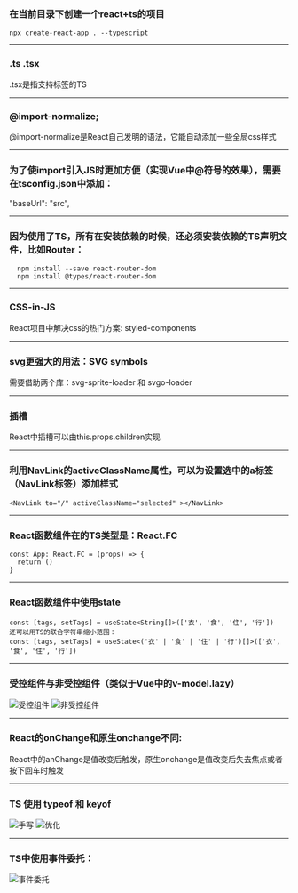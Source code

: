 ### 在当前目录下创建一个react+ts的项目
`npx create-react-app . --typescript`

***

### .ts .tsx
.tsx是指支持标签的TS

***

### @import-normalize;
@import-normalize是React自己发明的语法，它能自动添加一些全局css样式

***

### 为了使import引入JS时更加方便（实现Vue中@符号的效果），需要在tsconfig.json中添加：
"baseUrl": "src",

***

### 因为使用了TS，所有在安装依赖的时候，还必须安装依赖的TS声明文件，比如Router：
```
  npm install --save react-router-dom
  npm install @types/react-router-dom
```

***

### CSS-in-JS
React项目中解决css的热门方案: styled-components

***

### svg更强大的用法：SVG symbols
需要借助两个库：svg-sprite-loader 和 svgo-loader

***

### 插槽
React中插槽可以由this.props.children实现

***

### 利用NavLink的activeClassName属性，可以为设置选中的a标签（NavLink标签）添加样式
`<NavLink to="/" activeClassName="selected" ></NavLink>`

***

### React函数组件在的TS类型是：React.FC
```
const App: React.FC = (props) => {
  return ()
}
```

***

### React函数组件中使用state
```
const [tags, setTags] = useState<String[]>(['衣', '食', '住', '行'])
还可以用TS的联合字符串缩小范围：
const [tags, setTags] = useState<('衣' | '食' | '住' | '行')[]>(['衣', '食', '住', '行'])
```

***

### 受控组件与非受控组件（类似于Vue中的v-model.lazy）
![受控组件](https://i.loli.net/2020/05/15/wTaRfGprX9AvnzE.png)
![非受控组件](https://i.loli.net/2020/05/15/riCDAw5ZG4HPcRz.png)

***

### React的onChange和原生onchange不同:
React中的anChange是值改变后触发，原生onchange是值改变后失去焦点或者按下回车时触发

***

### TS 使用 typeof 和 keyof
![手写](https://i.loli.net/2020/05/15/3HuboildzQaKpxC.png)
![优化](https://i.loli.net/2020/05/15/i2Ur9IX5BEO8Y6T.png)

***

### TS中使用事件委托：
![事件委托](https://i.loli.net/2020/05/15/P5C96agmHznZckG.png)